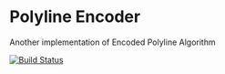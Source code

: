 # Polyline Encoder
Another implementation of Encoded Polyline Algorithm

[![Build Status](https://travis-ci.org/vahancho/polylineencoder.svg?branch=master)][1]


[1]: https://travis-ci.org/vahancho/polylineencoder

